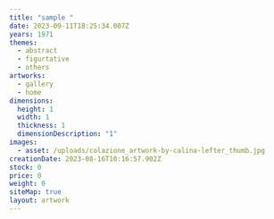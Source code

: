 ```yaml
---
title: "sample "
date: 2023-09-11T18:25:34.007Z
years: 1971
themes:
  - abstract
  - figurtative
  - others
artworks:
  - gallery
  - home
dimensions:
  height: 1
  width: 1
  thickness: 1
  dimensionDescription: "1"
images:
  - asset: /uploads/colazione_artwork-by-calina-lefter_thumb.jpg
creationDate: 2023-08-16T10:16:57.902Z
stock: 0
price: 0
weight: 0
siteMap: true
layout: artwork
---
```

